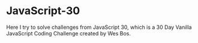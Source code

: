 # JavaScript-30
Here I try to solve challenges from JavaScript 30, which is a 30 Day Vanilla JavaScript Coding Challenge created by Wes Bos.
